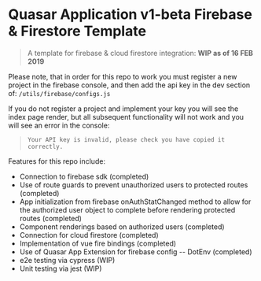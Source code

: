 # Quasar Application v1-beta Firebase & Firestore Template

> A template for firebase & cloud firestore integration: **WIP as of 16 FEB 2019**

Please note, that in order for this repo to work you must register a new project in the firebase console, and then add the api key in the dev section of: ``/utils/firebase/configs.js``

If you do not register a project and implement your key you will see the index page render, but all subsequent functionality will not work and you will see an error in the console:

> `Your API key is invalid, please check you have copied it correctly.`

 Features for this repo include:

- Connection to firebase sdk (completed)
- Use of route guards to prevent unauthorized users to protected routes (completed)
- App initialization from firebase onAuthStatChanged method to allow for the authorized user object to complete before rendering protected routes (completed)
- Component renderings based on authorized users (completed)
- Connection for cloud firestore (completed)
- Implementation of vue fire bindings (completed)
- Use of Quasar App Extension for firebase config -- DotEnv (completed)
- e2e testing via cypress (WIP)
- Unit testing via jest (WIP)
